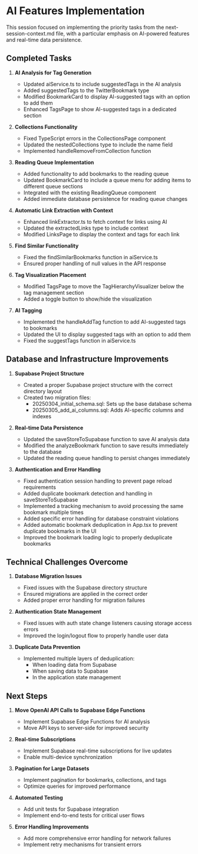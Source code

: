 # AI Features Implementation

This session focused on implementing the priority tasks from the next-session-context.md file, with a particular emphasis on AI-powered features and real-time data persistence.

## Completed Tasks

1. **AI Analysis for Tag Generation**
   - Updated aiService.ts to include suggestedTags in the AI analysis
   - Added suggestedTags to the TwitterBookmark type
   - Modified BookmarkCard to display AI-suggested tags with an option to add them
   - Enhanced TagsPage to show AI-suggested tags in a dedicated section

2. **Collections Functionality**
   - Fixed TypeScript errors in the CollectionsPage component
   - Updated the nestedCollections type to include the name field
   - Implemented handleRemoveFromCollection function

3. **Reading Queue Implementation**
   - Added functionality to add bookmarks to the reading queue
   - Updated BookmarkCard to include a queue menu for adding items to different queue sections
   - Integrated with the existing ReadingQueue component
   - Added immediate database persistence for reading queue changes

4. **Automatic Link Extraction with Context**
   - Enhanced linkExtractor.ts to fetch context for links using AI
   - Updated the extractedLinks type to include context
   - Modified LinksPage to display the context and tags for each link

5. **Find Similar Functionality**
   - Fixed the findSimilarBookmarks function in aiService.ts
   - Ensured proper handling of null values in the API response

6. **Tag Visualization Placement**
   - Modified TagsPage to move the TagHierarchyVisualizer below the tag management section
   - Added a toggle button to show/hide the visualization

7. **AI Tagging**
   - Implemented the handleAddTag function to add AI-suggested tags to bookmarks
   - Updated the UI to display suggested tags with an option to add them
   - Fixed the suggestTags function in aiService.ts

## Database and Infrastructure Improvements

1. **Supabase Project Structure**
   - Created a proper Supabase project structure with the correct directory layout
   - Created two migration files:
     - 20250304_initial_schema.sql: Sets up the base database schema
     - 20250305_add_ai_columns.sql: Adds AI-specific columns and indexes

2. **Real-time Data Persistence**
   - Updated the saveStoreToSupabase function to save AI analysis data
   - Modified the analyzeBookmark function to save results immediately to the database
   - Updated the reading queue handling to persist changes immediately

3. **Authentication and Error Handling**
   - Fixed authentication session handling to prevent page reload requirements
   - Added duplicate bookmark detection and handling in saveStoreToSupabase
   - Implemented a tracking mechanism to avoid processing the same bookmark multiple times
   - Added specific error handling for database constraint violations
   - Added automatic bookmark deduplication in App.tsx to prevent duplicate bookmarks in the UI
   - Improved the bookmark loading logic to properly deduplicate bookmarks

## Technical Challenges Overcome

1. **Database Migration Issues**
   - Fixed issues with the Supabase directory structure
   - Ensured migrations are applied in the correct order
   - Added proper error handling for migration failures

2. **Authentication State Management**
   - Fixed issues with auth state change listeners causing storage access errors
   - Improved the login/logout flow to properly handle user data

3. **Duplicate Data Prevention**
   - Implemented multiple layers of deduplication:
     - When loading data from Supabase
     - When saving data to Supabase
     - In the application state management

## Next Steps

1. **Move OpenAI API Calls to Supabase Edge Functions**
   - Implement Supabase Edge Functions for AI analysis
   - Move API keys to server-side for improved security

2. **Real-time Subscriptions**
   - Implement Supabase real-time subscriptions for live updates
   - Enable multi-device synchronization

3. **Pagination for Large Datasets**
   - Implement pagination for bookmarks, collections, and tags
   - Optimize queries for improved performance

4. **Automated Testing**
   - Add unit tests for Supabase integration
   - Implement end-to-end tests for critical user flows

5. **Error Handling Improvements**
   - Add more comprehensive error handling for network failures
   - Implement retry mechanisms for transient errors